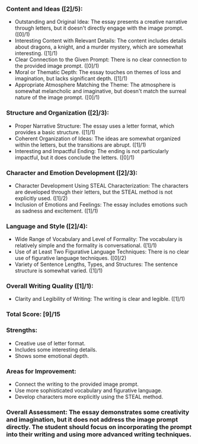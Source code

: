 ### Content and Ideas ([2]/5):

- Outstanding and Original Idea: The essay presents a creative narrative through letters, but it doesn't directly engage with the image prompt. ([0]/1)
- Interesting Content with Relevant Details: The content includes details about dragons, a knight, and a murder mystery, which are somewhat interesting. ([1]/1)
- Clear Connection to the Given Prompt: There is no clear connection to the provided image prompt. ([0]/1)
- Moral or Thematic Depth: The essay touches on themes of loss and imagination, but lacks significant depth. ([1]/1)
- Appropriate Atmosphere Matching the Theme: The atmosphere is somewhat melancholic and imaginative, but doesn't match the surreal nature of the image prompt. ([0]/1)

### Structure and Organization ([2]/3):

- Proper Narrative Structure: The essay uses a letter format, which provides a basic structure. ([1]/1)
- Coherent Organization of Ideas: The ideas are somewhat organized within the letters, but the transitions are abrupt. ([1]/1)
- Interesting and Impactful Ending: The ending is not particularly impactful, but it does conclude the letters. ([0]/1)

### Character and Emotion Development ([2]/3):

- Character Development Using STEAL Characterization: The characters are developed through their letters, but the STEAL method is not explicitly used. ([1]/2)
- Inclusion of Emotions and Feelings: The essay includes emotions such as sadness and excitement. ([1]/1)

### Language and Style ([2]/4):

- Wide Range of Vocabulary and Level of Formality: The vocabulary is relatively simple and the formality is conversational. ([1]/1)
- Use of at Least Two Figurative Language Techniques: There is no clear use of figurative language techniques. ([0]/2)
- Variety of Sentence Lengths, Types, and Structures: The sentence structure is somewhat varied. ([1]/1)

### Overall Writing Quality ([1]/1):

- Clarity and Legibility of Writing: The writing is clear and legible. ([1]/1)

### Total Score: [9]/15

### Strengths:

- Creative use of letter format.
- Includes some interesting details.
- Shows some emotional depth.

### Areas for Improvement:

- Connect the writing to the provided image prompt.
- Use more sophisticated vocabulary and figurative language.
- Develop characters more explicitly using the STEAL method.

### Overall Assessment: The essay demonstrates some creativity and imagination, but it does not address the image prompt directly. The student should focus on incorporating the prompt into their writing and using more advanced writing techniques.
